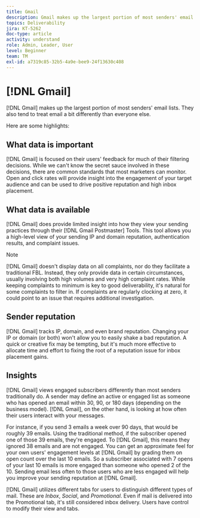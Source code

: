 ```yaml
---
title: Gmail
description: Gmail makes up the largest portion of most senders' email lists. They also tend to treat email a bit differently than everyone else.
topics: Deliverability
jira: KT-5262
doc-type: article
activity: understand
role: Admin, Leader, User
level: Beginner
team: TM
exl-id: a7319c85-32b5-4a9e-bee9-24f13630c408
---
```

# [!DNL Gmail]

[!DNL Gmail] makes up the largest portion of most senders' email lists. They also tend to treat email a bit differently than everyone else.

Here are some highlights:

## What data is important

[!DNL Gmail] is focused on their users' feedback for much of their filtering decisions. While we can't know the secret sauce involved in these decisions, there are common standards that most marketers can monitor. Open and click rates will provide insight into the engagement of your target audience and can be used to drive positive reputation and high inbox placement.

## What data is available

[!DNL Gmail] does provide limited insight into how they view your sending practices through their [!DNL Gmail Postmaster] Tools. This tool allows you a high-level view of your sending IP and domain reputation, authentication results, and complaint issues.

>[!NOTE]
>
>[!DNL Gmail] doesn't display data on all complaints, nor do they facilitate a traditional FBL. Instead, they only provide data in certain circumstances, usually involving both high volumes and very high complaint rates. While keeping complaints to minimum is key to good deliverability, it's natural for some complaints to filter in. If complaints are regularly clocking at zero, it could point to an issue that requires additional investigation.

## Sender reputation

[!DNL Gmail] tracks IP, domain, and even brand reputation. Changing your IP or domain (or both) won't allow you to easily shake a bad reputation. A quick or creative fix may be tempting, but it's much more effective to allocate time and effort to fixing the root of a reputation issue for inbox placement gains.

## Insights

[!DNL Gmail] views engaged subscribers differently than most senders traditionally do. A sender may define an active or engaged list as someone who has opened an email within 30, 90, or 180 days (depending on the business model). [!DNL Gmail], on the other hand, is looking at how often their users interact with your messages.

For instance, if you send 3 emails a week over 90 days, that would be roughly 39 emails. Using the traditional method, if the subscriber opened one of those 39 emails, they're engaged. To [!DNL Gmail], this means they ignored 38 emails and are not engaged. You can get an approximate feel for your own users' engagement levels at [!DNL Gmail] by grading them on open count over the last 10 emails. So a subscriber associated with 7 opens of your last 10 emails is more engaged than someone who opened 2 of the 10. Sending email less often to those users who are less engaged will help you improve your sending reputation at [!DNL Gmail].

[!DNL Gmail] utilizes different tabs for users to distinguish different types of mail. These are *Inbox*, *Social*, and *Promotional*. Even if mail is delivered into the Promotional tab, it's still considered inbox delivery. Users have control to modify their view and tabs.
